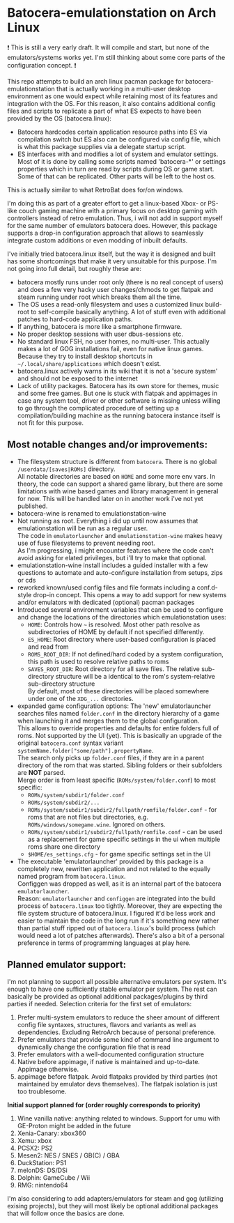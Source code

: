 # Batocera-emulationstation on Arch Linux

❗ This is still a very early draft. It will compile and start, but none of the emulators/systems works yet. I'm still thinking about some core parts of the configuration concept. ❗

This repo attempts to build an arch linux pacman package for batocera-emulationstation that is actually working in a multi-user desktop environment as one would expect while retaining most of its features and integration with the OS.
For this reason, it also contains additional config files and scripts to replicate a part of what ES expects to have been provided by the OS (batocera.linux):
* Batocera hardcodes certain application resource paths into ES via compilation switch but ES also can be configured via config file, which is what this package supplies via a delegate startup script.
* ES interfaces with and modifies a lot of system and emulator settings. Most of it is done by calling some scripts named 'batocera-*' or settings properties which in turn are read by scripts during OS or game start. Some of that can be replicated. Other parts will be left to the host os.

This is actually similar to what RetroBat does for/on windows.

I'm doing this as part of a greater effort to get a linux-based Xbox- or PS-like couch gaming machine with a primary focus on desktop gaming with controllers instead of retro emulation. Thus, i will not add in support myself for the same number of emulators batocera does. However, this package supports a drop-in configuration approach that allows to seamlessly integrate custom additions or even modding of inbuilt defaults.

I've initially tried batocera.linux itself, but the way it is designed and built has some shortcomings that make it very unsuitable for this purpose. I'm not going into full detail, but roughly these are:
* batocera mostly runs under root only (there is no real concept of users) and does a few very hacky user changes/chmods to get flatpak and steam running under root which breaks them all the time.
* The OS uses a read-only filesystem and uses a customized linux build-root to self-compile basically anything. A lot of stuff even with additional patches to hard-code application paths.
* If anything, batocera is more like a smartphone firmware. 
* No proper desktop sessions with user dbus-sessions etc.
* No standard linux FSH, no user homes, no multi-user. This actually makes a lot of GOG installations fail, even for native linux games. Because they try to install desktop shortcuts in `~/.local/share/applications` which doesn't exist.
* batocera.linux actively warns in its wiki that it is not a 'secure system' and should not be exposed to the internet
* Lack of utility packages. Batocera has its own store for themes, music and some free games. But one is stuck with flatpak and appimages in case any system tool, driver or other software is missing unless willing to go through the complicated procedure of setting up a compilation/building machine as the running batocera instance itself is not fit for this purpose.

## Most notable changes and/or improvements:
 * The filesystem structure is different from `batocera`. There is no global `/userdata/[saves|ROMs]` directory.  
   All notable directories are based on `HOME` and some more env vars. In theory, the code can support a shared game library, but there are some limitations with wine based games and library management in general for now. This will be handled later on in another work i've not yet published.
 * batocera-wine is renamed to emulationstation-wine
 * Not running as root. Everything i did up until now assumes that emulationstation will be run as a regular user.  
   The code in `emulatorlauncher` and `emulationstation-wine` makes heavy use of fuse filesystems to prevent needing root.  
   As I'm progressing, i might encounter features where the code can't avoid asking for elated privileges, but i'll try to make that optional.
 * emulationstation-wine install includes a guided installer with a few questions to automate and auto-configure installation from setups, zips or cds
 * reworked known/used config files and file formats including a conf.d-style drop-in concept. This opens a way to add support for new systems and/or emulators with dedicated (optional) pacman packages
 * Introduced several environment variables that can be used to configure and change the locations of the directories which emulationstation uses:  
    - `HOME`: Controls how `~` is resolved. Most other path resolve as subdirectories of HOME by default if not specified differently.
    - `ES_HOME`: Root directory where user-based configuration is placed and read from
    - `ROMS_ROOT_DIR`: If not defined/hard coded by a system configuration, this path is used to resolve relative paths to roms
    - `SAVES_ROOT_DIR`: Root directory for all save files. The relative sub-directory structure will be a  identical to the rom's system-relative sub-directory structure  
   By default, most of these directories will be placed somewhere under one of the `XDG_...` directories.
 * expanded game configuration options: The 'new' emulatorlauncher searches files named `folder.conf` in the directory hierarchy of a game when launching it and merges them to the global configuration.  
   This allows to override properties and defaults for entire folders full of roms. Not supported by the UI (yet). This is basically an upgrade of the original `batocera.conf` syntax variant `systemName.folder["some/path"].propertyName`.  
   The search only picks up `folder.conf` files, if they are in a parent directory of the rom that was started. Sibling folders or their subfolders are **NOT** parsed.  
   Merge order is from least specific (`ROMs/system/folder.conf`) to most specific:  
    - `ROMs/system/subdir1/folder.conf`
    - `ROMs/system/subdir2/...`
    - `ROMs/system/subdir1/subdir2/fullpath/romfile/folder.conf` - for roms that are not files but directories, e.g. `ROMs/windows/somegame.wine`. Ignored on others.
    - `ROMs/system/subdir1/subdir2/fullpath/romfile.conf` - can be used as a replacement for game specific settings in the ui when multiple roms share one directory
    - `$HOME/es_settings.cfg` - for game specific settings set in the UI  
 * The executable 'emulatorlauncher' provided by this package is a completely new, rewritten application and not related to the equally named program from `batocera.linux`.  
   Configgen was dropped as well, as it is an internal part of the batocera `emulatorlauncher`.  
   Reason: `emulatorlauncher` and `configgen` are integrated into the build process of `batocera.linux` too tightly. Moreover, they are expecting the file system structure of batocera.linux. I figured it'd be less work and easier to maintain the code in the long run if it's something new rather than partial stuff ripped out of `batocera.linux`'s build process (which would need a lot of patches afterwards). There's also a bit of a personal preference in terms of programming languages at play here.

## Planned emulator support:
I'm not planning to support all possible alternative emulators per system. It's enough to have one sufficiently stable emulator per system. The rest can basically be provided as optional additional packages/plugins by third parties if needed.
Selection criteria for the first set of emulators:
1. Prefer multi-system emulators to reduce the sheer amount of different config file syntaxes, structures, flavors and variants as well as dependencies. Excluding RetroArch because of personal preference.
2. Prefer emulators that provide some kind of command line argument to dynamically change the configuration file that is read
3. Prefer emulators with a well-documented configuration structure
4. Native before appimage, if native is maintained and up-to-date. Appimage otherwise.
5. appimage before flatpak. Avoid flatpaks provided by third parties (not maintained by emulator devs themselves). The flatpak isolation is just too troublesome.

**Initial support planned for (order roughly corresponds to priority)**
1. Wine vanilla native: anything related to windows. Support for umu with GE-Proton might be added in the future
2. Xenia-Canary: xbox360
3. Xemu: xbox
4. PCSX2: PS2
5. Mesen2: NES / SNES / GB(C) / GBA
6. DuckStation: PS1
7. melonDS: DS/DSi
8. Dolphin: GameCube / Wii
9. RMG: nintendo64

I'm also considering to add adapters/emulators for steam and gog (utilizing exising projects), but they will most likely be optional additional packages that will follow once the basics are done.
